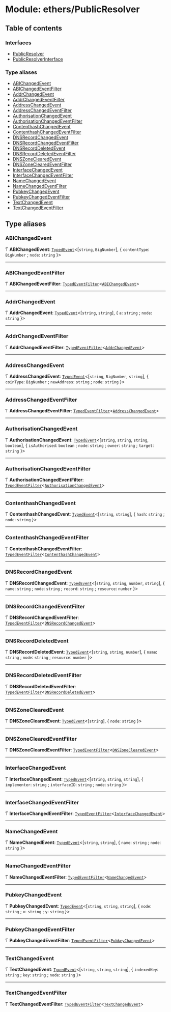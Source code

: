 # Module: ethers/PublicResolver

## Table of contents

### Interfaces

- [PublicResolver](../interfaces/ethers_PublicResolver.PublicResolver.md)
- [PublicResolverInterface](../interfaces/ethers_PublicResolver.PublicResolverInterface.md)

### Type aliases

- [ABIChangedEvent](ethers_PublicResolver.md#abichangedevent)
- [ABIChangedEventFilter](ethers_PublicResolver.md#abichangedeventfilter)
- [AddrChangedEvent](ethers_PublicResolver.md#addrchangedevent)
- [AddrChangedEventFilter](ethers_PublicResolver.md#addrchangedeventfilter)
- [AddressChangedEvent](ethers_PublicResolver.md#addresschangedevent)
- [AddressChangedEventFilter](ethers_PublicResolver.md#addresschangedeventfilter)
- [AuthorisationChangedEvent](ethers_PublicResolver.md#authorisationchangedevent)
- [AuthorisationChangedEventFilter](ethers_PublicResolver.md#authorisationchangedeventfilter)
- [ContenthashChangedEvent](ethers_PublicResolver.md#contenthashchangedevent)
- [ContenthashChangedEventFilter](ethers_PublicResolver.md#contenthashchangedeventfilter)
- [DNSRecordChangedEvent](ethers_PublicResolver.md#dnsrecordchangedevent)
- [DNSRecordChangedEventFilter](ethers_PublicResolver.md#dnsrecordchangedeventfilter)
- [DNSRecordDeletedEvent](ethers_PublicResolver.md#dnsrecorddeletedevent)
- [DNSRecordDeletedEventFilter](ethers_PublicResolver.md#dnsrecorddeletedeventfilter)
- [DNSZoneClearedEvent](ethers_PublicResolver.md#dnszoneclearedevent)
- [DNSZoneClearedEventFilter](ethers_PublicResolver.md#dnszoneclearedeventfilter)
- [InterfaceChangedEvent](ethers_PublicResolver.md#interfacechangedevent)
- [InterfaceChangedEventFilter](ethers_PublicResolver.md#interfacechangedeventfilter)
- [NameChangedEvent](ethers_PublicResolver.md#namechangedevent)
- [NameChangedEventFilter](ethers_PublicResolver.md#namechangedeventfilter)
- [PubkeyChangedEvent](ethers_PublicResolver.md#pubkeychangedevent)
- [PubkeyChangedEventFilter](ethers_PublicResolver.md#pubkeychangedeventfilter)
- [TextChangedEvent](ethers_PublicResolver.md#textchangedevent)
- [TextChangedEventFilter](ethers_PublicResolver.md#textchangedeventfilter)

## Type aliases

### ABIChangedEvent

Ƭ **ABIChangedEvent**: [`TypedEvent`](../interfaces/ethers_common.TypedEvent.md)<[`string`, `BigNumber`], { `contentType`: `BigNumber` ; `node`: `string`  }\>

___

### ABIChangedEventFilter

Ƭ **ABIChangedEventFilter**: [`TypedEventFilter`](../interfaces/ethers_common.TypedEventFilter.md)<[`ABIChangedEvent`](ethers_PublicResolver.md#abichangedevent)\>

___

### AddrChangedEvent

Ƭ **AddrChangedEvent**: [`TypedEvent`](../interfaces/ethers_common.TypedEvent.md)<[`string`, `string`], { `a`: `string` ; `node`: `string`  }\>

___

### AddrChangedEventFilter

Ƭ **AddrChangedEventFilter**: [`TypedEventFilter`](../interfaces/ethers_common.TypedEventFilter.md)<[`AddrChangedEvent`](ethers_PublicResolver.md#addrchangedevent)\>

___

### AddressChangedEvent

Ƭ **AddressChangedEvent**: [`TypedEvent`](../interfaces/ethers_common.TypedEvent.md)<[`string`, `BigNumber`, `string`], { `coinType`: `BigNumber` ; `newAddress`: `string` ; `node`: `string`  }\>

___

### AddressChangedEventFilter

Ƭ **AddressChangedEventFilter**: [`TypedEventFilter`](../interfaces/ethers_common.TypedEventFilter.md)<[`AddressChangedEvent`](ethers_PublicResolver.md#addresschangedevent)\>

___

### AuthorisationChangedEvent

Ƭ **AuthorisationChangedEvent**: [`TypedEvent`](../interfaces/ethers_common.TypedEvent.md)<[`string`, `string`, `string`, `boolean`], { `isAuthorised`: `boolean` ; `node`: `string` ; `owner`: `string` ; `target`: `string`  }\>

___

### AuthorisationChangedEventFilter

Ƭ **AuthorisationChangedEventFilter**: [`TypedEventFilter`](../interfaces/ethers_common.TypedEventFilter.md)<[`AuthorisationChangedEvent`](ethers_PublicResolver.md#authorisationchangedevent)\>

___

### ContenthashChangedEvent

Ƭ **ContenthashChangedEvent**: [`TypedEvent`](../interfaces/ethers_common.TypedEvent.md)<[`string`, `string`], { `hash`: `string` ; `node`: `string`  }\>

___

### ContenthashChangedEventFilter

Ƭ **ContenthashChangedEventFilter**: [`TypedEventFilter`](../interfaces/ethers_common.TypedEventFilter.md)<[`ContenthashChangedEvent`](ethers_PublicResolver.md#contenthashchangedevent)\>

___

### DNSRecordChangedEvent

Ƭ **DNSRecordChangedEvent**: [`TypedEvent`](../interfaces/ethers_common.TypedEvent.md)<[`string`, `string`, `number`, `string`], { `name`: `string` ; `node`: `string` ; `record`: `string` ; `resource`: `number`  }\>

___

### DNSRecordChangedEventFilter

Ƭ **DNSRecordChangedEventFilter**: [`TypedEventFilter`](../interfaces/ethers_common.TypedEventFilter.md)<[`DNSRecordChangedEvent`](ethers_PublicResolver.md#dnsrecordchangedevent)\>

___

### DNSRecordDeletedEvent

Ƭ **DNSRecordDeletedEvent**: [`TypedEvent`](../interfaces/ethers_common.TypedEvent.md)<[`string`, `string`, `number`], { `name`: `string` ; `node`: `string` ; `resource`: `number`  }\>

___

### DNSRecordDeletedEventFilter

Ƭ **DNSRecordDeletedEventFilter**: [`TypedEventFilter`](../interfaces/ethers_common.TypedEventFilter.md)<[`DNSRecordDeletedEvent`](ethers_PublicResolver.md#dnsrecorddeletedevent)\>

___

### DNSZoneClearedEvent

Ƭ **DNSZoneClearedEvent**: [`TypedEvent`](../interfaces/ethers_common.TypedEvent.md)<[`string`], { `node`: `string`  }\>

___

### DNSZoneClearedEventFilter

Ƭ **DNSZoneClearedEventFilter**: [`TypedEventFilter`](../interfaces/ethers_common.TypedEventFilter.md)<[`DNSZoneClearedEvent`](ethers_PublicResolver.md#dnszoneclearedevent)\>

___

### InterfaceChangedEvent

Ƭ **InterfaceChangedEvent**: [`TypedEvent`](../interfaces/ethers_common.TypedEvent.md)<[`string`, `string`, `string`], { `implementer`: `string` ; `interfaceID`: `string` ; `node`: `string`  }\>

___

### InterfaceChangedEventFilter

Ƭ **InterfaceChangedEventFilter**: [`TypedEventFilter`](../interfaces/ethers_common.TypedEventFilter.md)<[`InterfaceChangedEvent`](ethers_PublicResolver.md#interfacechangedevent)\>

___

### NameChangedEvent

Ƭ **NameChangedEvent**: [`TypedEvent`](../interfaces/ethers_common.TypedEvent.md)<[`string`, `string`], { `name`: `string` ; `node`: `string`  }\>

___

### NameChangedEventFilter

Ƭ **NameChangedEventFilter**: [`TypedEventFilter`](../interfaces/ethers_common.TypedEventFilter.md)<[`NameChangedEvent`](ethers_PublicResolver.md#namechangedevent)\>

___

### PubkeyChangedEvent

Ƭ **PubkeyChangedEvent**: [`TypedEvent`](../interfaces/ethers_common.TypedEvent.md)<[`string`, `string`, `string`], { `node`: `string` ; `x`: `string` ; `y`: `string`  }\>

___

### PubkeyChangedEventFilter

Ƭ **PubkeyChangedEventFilter**: [`TypedEventFilter`](../interfaces/ethers_common.TypedEventFilter.md)<[`PubkeyChangedEvent`](ethers_PublicResolver.md#pubkeychangedevent)\>

___

### TextChangedEvent

Ƭ **TextChangedEvent**: [`TypedEvent`](../interfaces/ethers_common.TypedEvent.md)<[`string`, `string`, `string`], { `indexedKey`: `string` ; `key`: `string` ; `node`: `string`  }\>

___

### TextChangedEventFilter

Ƭ **TextChangedEventFilter**: [`TypedEventFilter`](../interfaces/ethers_common.TypedEventFilter.md)<[`TextChangedEvent`](ethers_PublicResolver.md#textchangedevent)\>
